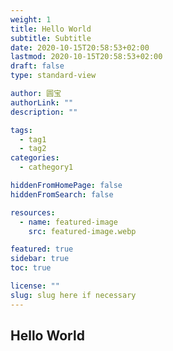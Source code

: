 ```yaml
---
weight: 1
title: Hello World
subtitle: Subtitle
date: 2020-10-15T20:58:53+02:00
lastmod: 2020-10-15T20:58:53+02:00
draft: false
type: standard-view

author: 圆宝
authorLink: ""
description: ""

tags:
  - tag1
  - tag2
categories:
  - cathegory1

hiddenFromHomePage: false
hiddenFromSearch: false

resources:
  - name: featured-image
    src: featured-image.webp

featured: true
sidebar: true
toc: true

license: ""
slug: slug here if necessary
---
```

## Hello World